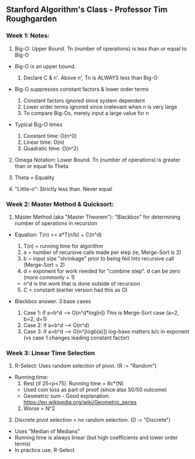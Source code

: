 ## Stanford Algorithm's Class - Professor Tim Roughgarden

### Week 1: Notes:

1. Big-O:  Upper Bound.  Tn (number of operations) is less than or equal to Big-O
  * Big-O is an upper bound.  
    1. Declare C & n'.  Above n', Tn is ALWAYS less than Big-O

  * Big-O suppresses constant factors & lower order terms
    1. Constant factors ignored since system dependent
    2. Lower order terms ignored since irrelevant when n is very large
    3. To compare Big-Os, merely input a large value for n

  * Typical Big-O times
    1. Constant time:   O(n^0)
    2. Linear time:     O(n)
    3. Quadratic time:  O(n^2)

2. Omega Notation:  Lower Bound.  Tn (number of operations) is greater than or equal to Theta

3.  Theta = Equality

4.  "Little-o":  Strictly less than.  Never equal

### Week 2: Master Method & Quicksort:

1. Master Method (aka "Master Theorem"): "Blackbox" for determining number of operations in recursion
  * Equation: T(n) <= a*T(n/b) + C(n^d)
    1. T(n) = running time for algorithm
    2. a = number of recursive calls made per step (ie, Merge-Sort is 2)
    3. b = input size "shrinkage" prior to being fed into recursive call (Merge-Sort = 2)
    4. d = exponent for work needed for "combine step".  d can be zero (more commonly = 1)
      * n^d is the work that is done outside of recursion
    5. C = constant (earlier version had this as O)

  * Blackbox answer.  3 base cases
    1. Case 1:  if a=b^d  --> O(n^d*log[n])   This is Merge-Sort case (a=2, b=2, d=1)
    2. Case 2:  if a<b^d  --> O(n^d)
    3. Case 3:  if a>b^d  --> O(n^[logb(a)])  log-base matters b/c in exponent (vs case 1 changes leading constant factor)

### Week 3: Linear Time Selection

1. R-Select:  Uses random selection of pivot.  (R := "Random")
  * Running time:
    1. Best (if 25<p<75).  Running time = 8c*(N)
      * Used coin toss as part of proof (since also 50/50 outcome)
      * Geometric sum - Good explanation.  https://en.wikipedia.org/wiki/Geometric_series
    2. Worse = N^2

2. Discrete pivot selection = no random selection. (D := "Discrete")
  * Uses "Median of Medians"
  * Running time is always linear (but high coefficients and lower order terms)
  * In practice use, R-Select
